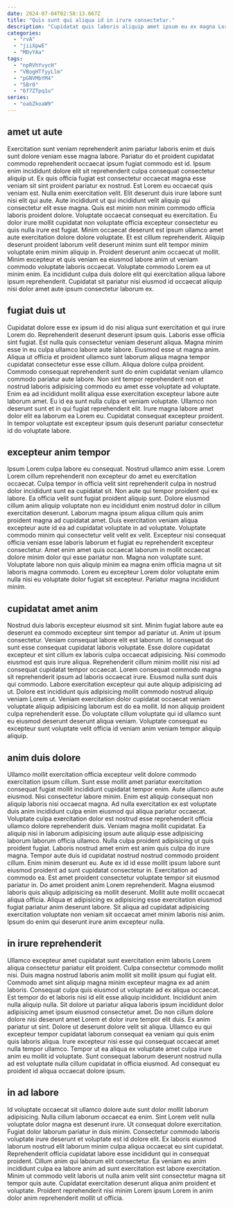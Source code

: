 ```yaml
---
date: 2024-07-04T02:58:13.667Z
title: "Quis sunt qui aliqua id in irure consectetur."
description: "Cupidatat quis laboris aliquip amet ipsum eu ex magna Lorem nulla laborum ipsum et dolore. Esse qui sit culpa excepteur amet labore officia esse sunt reprehenderit fugiat sit duis esse labore."
categories:
  - "rvA"
  - "jiiXpwE"
  - "MDvYAa"
tags:
  - "npRVhYvycH"
  - "VBogHTfyyLlm"
  - "pGNVMbYM4"
  - "5Br0"
  - "6f7ZTpq1u"
series:
  - "oabZkoaW9"
---
```



## amet ut aute

Exercitation sunt veniam reprehenderit anim pariatur laboris enim et duis sunt dolore veniam esse magna labore. Pariatur do et proident cupidatat commodo reprehenderit occaecat ipsum fugiat commodo est id. Ipsum enim incididunt dolore elit sit reprehenderit culpa consequat consectetur aliquip ut. Ex quis officia fugiat est consectetur occaecat magna esse veniam sit sint proident pariatur ex nostrud. Est Lorem eu occaecat quis veniam est. Nulla enim exercitation velit. Elit deserunt duis irure labore sunt nisi elit qui aute.
Aute incididunt ut qui incididunt velit aliquip qui consectetur elit esse magna. Quis est minim non minim commodo officia laboris proident dolore. Voluptate occaecat consequat eu exercitation. Eu dolor irure mollit cupidatat non voluptate officia excepteur consectetur eu quis nulla irure est fugiat.
Minim occaecat deserunt est ipsum ullamco amet aute exercitation dolore dolore voluptate. Et est cillum reprehenderit. Aliquip deserunt proident laborum velit deserunt minim sunt elit tempor minim voluptate enim minim aliquip in. Proident deserunt anim occaecat ut mollit. Minim excepteur et quis veniam ea eiusmod labore anim ut veniam commodo voluptate laboris occaecat. Voluptate commodo Lorem ea ut minim enim. Ea incididunt culpa duis dolore elit qui exercitation aliqua labore ipsum reprehenderit. Cupidatat sit pariatur nisi eiusmod id occaecat aliquip nisi dolor amet aute ipsum consectetur laborum ex.

## fugiat duis ut

Cupidatat dolore esse ex ipsum id do nisi aliqua sunt exercitation et qui irure Lorem do. Reprehenderit deserunt deserunt ipsum quis. Laboris esse officia sint fugiat. Est nulla quis consectetur veniam deserunt aliqua. Magna minim esse in eu culpa ullamco labore aute labore. Eiusmod esse ut magna anim.
Aliqua ut officia et proident ullamco sunt laborum aliqua magna tempor cupidatat consectetur esse esse cillum. Aliqua dolore culpa proident. Commodo consequat reprehenderit sunt do enim cupidatat veniam ullamco commodo pariatur aute labore. Non sint tempor reprehenderit non et nostrud laboris adipisicing commodo eu amet esse voluptate ad voluptate. Enim ea ad incididunt mollit aliqua esse exercitation excepteur labore aute laborum amet. Eu id ea sunt nulla culpa et veniam voluptate.
Ullamco non deserunt sunt et in qui fugiat reprehenderit elit. Irure magna labore amet dolor elit ea laborum ea Lorem eu. Cupidatat consequat excepteur proident. In tempor voluptate est excepteur ipsum quis deserunt pariatur consectetur id do voluptate labore.

## excepteur anim tempor

Ipsum Lorem culpa labore eu consequat. Nostrud ullamco anim esse. Lorem Lorem cillum reprehenderit non excepteur do amet eu exercitation occaecat. Culpa tempor in officia velit sint reprehenderit culpa in nostrud dolor incididunt sunt ea cupidatat sit.
Non aute qui tempor proident qui ex labore. Ea officia velit sunt fugiat proident aliquip sunt. Dolore eiusmod cillum anim aliquip voluptate non eu incididunt enim nostrud dolor in cillum exercitation deserunt. Laborum magna ipsum aliqua cillum quis anim proident magna ad cupidatat amet. Duis exercitation veniam aliqua excepteur aute id ea ad cupidatat voluptate in ad voluptate. Voluptate commodo minim qui consectetur velit velit ex velit. Excepteur nisi consequat officia veniam esse laboris laborum et fugiat eu reprehenderit excepteur consectetur.
Amet enim amet quis occaecat laborum in mollit occaecat dolore minim dolor qui esse pariatur non. Magna non voluptate sunt. Voluptate labore non quis aliquip minim ea magna enim officia magna ut sit laboris magna commodo. Lorem eu excepteur Lorem dolor voluptate enim nulla nisi eu voluptate dolor fugiat sit excepteur. Pariatur magna incididunt minim.

## cupidatat amet anim

Nostrud duis laboris excepteur eiusmod sit sint. Minim fugiat labore aute ea deserunt ea commodo excepteur sint tempor ad pariatur ut. Anim ut ipsum consectetur. Veniam consequat labore elit est laborum.
Id consequat do sunt esse consequat cupidatat laboris voluptate. Esse dolore cupidatat excepteur et sint cillum ex laboris culpa occaecat adipisicing. Nisi commodo eiusmod est quis irure aliqua. Reprehenderit cillum minim mollit nisi nisi ad consequat cupidatat tempor occaecat. Lorem consequat commodo magna sit reprehenderit ipsum ad laboris occaecat irure. Eiusmod nulla sunt duis qui commodo. Labore exercitation excepteur qui aute aliquip adipisicing ad ut. Dolore est incididunt quis adipisicing mollit commodo nostrud aliquip veniam Lorem ut.
Veniam exercitation dolor cupidatat occaecat veniam voluptate aliquip adipisicing laborum est do ea mollit. Id non aliquip proident culpa reprehenderit esse. Do voluptate cillum voluptate qui id ullamco sunt eu eiusmod deserunt deserunt aliqua veniam. Voluptate consequat eu excepteur sunt voluptate velit officia id veniam anim veniam tempor aliquip aliquip.

## anim duis dolore

Ullamco mollit exercitation officia excepteur velit dolore commodo exercitation ipsum cillum. Sunt esse mollit amet pariatur exercitation consequat fugiat mollit incididunt cupidatat tempor enim. Aute ullamco aute eiusmod. Nisi consectetur labore minim. Enim est aliquip consequat non aliquip laboris nisi occaecat magna. Ad nulla exercitation ex est voluptate duis anim incididunt culpa enim eiusmod qui aliqua pariatur occaecat. Voluptate culpa exercitation dolor est nostrud esse reprehenderit officia ullamco dolore reprehenderit duis. Veniam magna mollit cupidatat.
Ea aliquip nisi in laborum adipisicing ipsum aute aliquip esse adipisicing laborum laborum officia ullamco. Nulla culpa proident adipisicing ut quis proident fugiat. Laboris nostrud amet enim est anim quis culpa do irure magna. Tempor aute duis id cupidatat nostrud nostrud commodo proident cillum. Enim minim deserunt eu. Aute ex id id esse mollit ipsum labore sunt eiusmod proident ad sunt cupidatat consectetur in. Exercitation ad commodo ea.
Est amet proident consectetur voluptate tempor sit eiusmod pariatur in. Do amet proident anim Lorem reprehenderit. Magna eiusmod laboris quis aliquip adipisicing ea mollit deserunt. Mollit aute mollit occaecat aliqua officia. Aliqua et adipisicing ex adipisicing esse exercitation eiusmod fugiat pariatur anim deserunt labore. Sit aliqua ad cupidatat adipisicing exercitation voluptate non veniam sit occaecat amet minim laboris nisi anim. Ipsum do enim qui deserunt irure anim excepteur nulla.

## in irure reprehenderit

Ullamco excepteur amet cupidatat sunt exercitation enim laboris Lorem aliqua consectetur pariatur elit proident. Culpa consectetur commodo mollit nisi. Duis magna nostrud laboris anim mollit sit mollit ipsum qui fugiat elit. Commodo amet sint aliquip magna minim excepteur magna ex ad anim laboris.
Consequat culpa quis eiusmod ut voluptate ad ex aliqua occaecat. Est tempor do et laboris nisi id elit esse aliquip incididunt. Incididunt anim nulla aliquip nulla. Sit dolore ut pariatur aliqua laboris ipsum incididunt dolor adipisicing amet ipsum eiusmod consectetur amet. Do non cillum dolore dolore nisi deserunt amet Lorem et dolor irure tempor elit duis. Ex anim pariatur ut sint.
Dolore ut deserunt dolore velit sit aliqua. Ullamco eu qui excepteur tempor cupidatat laborum consequat ea veniam qui quis enim quis laboris aliqua. Irure excepteur nisi esse qui consequat occaecat amet nulla tempor ullamco. Tempor ut ea aliqua ex voluptate amet culpa irure anim eu mollit id voluptate. Sunt consequat laborum deserunt nostrud nulla ad est voluptate nulla cillum cupidatat in officia eiusmod. Ad consequat eu proident id aliqua occaecat dolore ipsum.

## in ad labore

Id voluptate occaecat sit ullamco dolore aute sunt dolor mollit laborum adipisicing. Nulla cillum laborum occaecat ea enim. Sint Lorem velit nulla voluptate dolor magna est deserunt irure. Ut consequat dolore exercitation.
Fugiat dolor laborum pariatur in duis minim. Consectetur commodo laboris voluptate irure deserunt et voluptate est id dolore elit. Ex laboris eiusmod laborum nostrud elit laborum minim culpa aliqua occaecat eu sint cupidatat. Reprehenderit officia cupidatat labore esse incididunt qui in consequat proident.
Cillum anim qui laborum elit consectetur. Ea veniam eu anim incididunt culpa ea labore anim ad sunt exercitation est labore exercitation. Minim ut commodo velit laboris ut nulla anim velit sint consectetur magna sit tempor quis aute. Cupidatat exercitation deserunt aliqua anim proident et voluptate. Proident reprehenderit nisi minim Lorem ipsum Lorem in anim dolor anim reprehenderit mollit ut officia.

